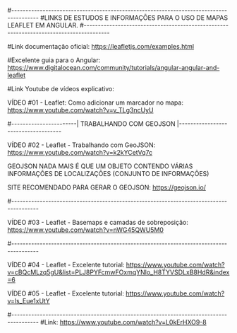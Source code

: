 #---------------------------------------------------------------------------------------
#LINKS DE ESTUDOS E INFORMAÇÕES PARA O USO DE MAPAS LEAFLET EM ANGULAR.
#---------------------------------------------------------------------------------------



 #Link documentação oficial: https://leafletjs.com/examples.html

 #Excelente guia para o Angular: https://www.digitalocean.com/community/tutorials/angular-angular-and-leaflet

 #Link Youtube de vídeos explicativo: 
 
 VÍDEO #01 - Leaflet: Como adicionar um marcador no mapa:  https://www.youtube.com/watch?v=v_TLg3ncUyU


#-----------------------| TRABALHANDO COM GEOJSON |------------------------------------

 VÍDEO #02 - Leaflet - Trabalhando com GeoJSON:  https://www.youtube.com/watch?v=k2kYCetVq7c

 GEOJSON NADA MAIS É QUE UM OBJETO CONTENDO VÁRIAS INFORMAÇÕES DE LOCALIZAÇÕES (CONJUNTO DE INFORMAÇÕES)

 SITE RECOMENDADO PARA GERAR O GEOJSON: https://geojson.io/


#---------------------------------------------------------------------------------------


 VÍDEO #03 - Leaflet - Basemaps e camadas de sobreposição:  https://www.youtube.com/watch?v=nWG45QWU5M0

 
#---------------------------------------------------------------------------------------


 VÍDEO #04 - Leaflet - Excelente tutorial:  https://www.youtube.com/watch?v=cBQcMLzq5gU&list=PLJ8PYFcmwFOxmqYNlo_H8TYVSDLxB8HdR&index=6


 VÍDEO #05 - Leaflet - Excelente tutorial:  https://www.youtube.com/watch?v=ls_Eue1xUtY






#---------------------------------------------------------------------------------------
#Link: https://www.youtube.com/watch?v=L0kErHXO9-8